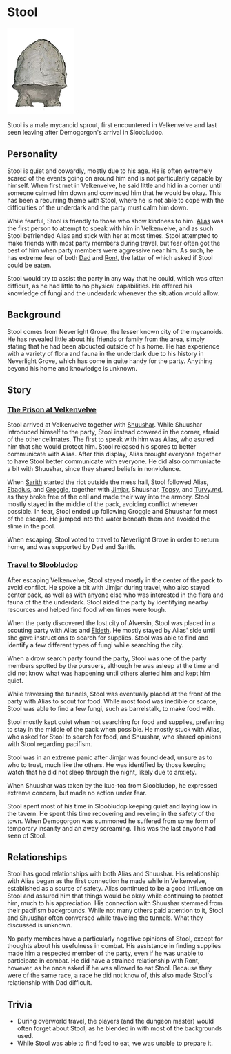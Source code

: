 # Stool

![Stool](Stool.png)

Stool is a male mycanoid sprout, first encountered in Velkenvelve and last seen leaving after Demogorgon's arrival in Sloobludop.

## Personality
Stool is quiet and cowardly, mostly due to his age. He is often extremely scared of the events going on around him and is not particularly capable by himself. When first met in Velkenvelve, he said little and hid in a corner until someone calmed him down and convinced him that he would be okay. This has been a recurring theme with Stool, where he is not able to cope with the difficulties of the underdark and the party must calm him down.

While fearful, Stool is friendly to those who show kindness to him. [Alias](../pcs/alias.md) was the first person to attempt to speak with him in Velkenvelve, and as such Stool befriended Alias and stick with her at most times. Stool attempted to make friends with most party members during travel, but fear often got the best of him when party members were aggressive near him. As such, he has extreme fear of both [Dad](../pcs/dad.md) and [Ront](ront.md), the latter of which asked if Stool could be eaten.

Stool would try to assist the party in any way that he could, which was often difficult, as he had little to no physical capabilities. He offered his knowledge of fungi and the underdark whenever the situation would allow.

## Background
Stool comes from Neverlight Grove, the lesser known city of the mycanoids. He has revealed little about his friends or family from the area, simply stating that he had been abducted outside of his home. He has experience with a variety of flora and fauna in the underdark due to his history in Neverlight Grove, which has come in quite handy for the party. Anything beyond his home and knowledge is unknown.

## Story
### [The Prison at Velkenvelve](../../sessions/arc01/info.md)
Stool arrived at Velkenvelve together with [Shuushar](shuushar.md). While Shuushar introduced himself to the party, Stool instead cowered in the corner, afraid of the other cellmates. The first to speak with him was Alias, who asured him that she would protect him. Stool released his spores to better communicate with Alias. After this display, Alias brought everyone together to have Stool better communicate with everyone. He did also communiacte a bit with Shuushar, since they shared beliefs in nonviolence.

When [Sarith](sarith.md) started the riot outside the mess hall, Stool followed Alias, [Ebadius](../pcs/ebadius.md), and [Groggle](../pcs/groggle.md), together with [Jimjar](jimjar.md), Shuushar, [Topsy](topsy.md), and [Turvy.md](turvy.md), as they broke free of the cell and made their way into the armory. Stool mostly stayed in the middle of the pack, avoiding conflict wherever possible. In fear, Stool ended up following Groggle and Shuushar for most of the escape. He jumped into the water beneath them and avoided the slime in the pool.

When escaping, Stool voted to travel to Neverlight Grove in order to return home, and was supported by Dad and Sarith.

### [Travel to Sloobludop](../../sessions/arc02/info.md)
After escaping Velkenvelve, Stool stayed mostly in the center of the pack to avoid conflict. He spoke a bit with Jimjar during travel, who also stayed center pack, as well as with anyone else who was interested in the flora and fauna of the the underdark. Stool aided the party by identifying nearby resources and helped find food when times were tough.

When the party discovered the lost city of Alversin, Stool was placed in a scouting party with Alias and [Eldeth](eldeth.md). He mostly stayed by Alias' side until she gave instructions to search for supplies. Stool was able to find and identify a few different types of fungi while searching the city.

When a drow search party found the party, Stool was one of the party members spotted by the pursuers, although he was asleep at the time and did not know what was happening until others alerted him and kept him quiet.

While traversing the tunnels, Stool was eventually placed at the front of the party with Alias to scout for food. While most food was inedible or scarce, Stool was able to find a few fungi, such as barrelstalk, to make food with.

Stool mostly kept quiet when not searching for food and supplies, preferring to stay in the middle of the pack when possible. He mostly stuck with Alias, who asked for Stool to search for food, and Shuushar, who shared opinions with Stool regarding pacifism.

Stool was in an extreme panic after Jimjar was found dead, unsure as to who to trust, much like the others. He was identified by those keeping watch that he did not sleep through the night, likely due to anxiety.

When Shuushar was taken by the kuo-toa from Sloobludop, he expressed extreme concern, but made no action under fear.

Stool spent most of his time in Sloobludop keeping quiet and laying low in the tavern. He spent this time recovering and reveling in the safety of the town. When Demogorgon was summoned he suffered from some form of temporary insanity and an away screaming. This was the last anyone had seen of Stool.

## Relationships
Stool has good relationships with both Alias and Shuushar. His relationship with Alias began as the first connection he made while in Velkenvelve, established as a source of safety. Alias continued to be a good influence on Stool and assured him that things would be okay while continuing to protect him, much to his appreciation. His connection with Shuushar stemmed from their pacifism backgrounds. While not many others paid attention to it, Stool and Shuushar often conversed while traveling the tunnels. What they discussed is unknown.

No party members have a particularly negative opinions of Stool, except for thoughts about his usefulness in combat. His assistance in finding supplies made him a respected member of the party, even if he was unable to participate in combat. He did have a strained relationship with Ront, however, as he once asked if he was allowed to eat Stool. Because they were of the same race, a race he did not know of, this also made Stool's relationship with Dad difficult.

## Trivia
* During overworld travel, the players (and the dungeon master) would often forget about Stool, as he blended in with most of the backgrounds used.
* While Stool was able to find food to eat, we was unable to prepare it.
